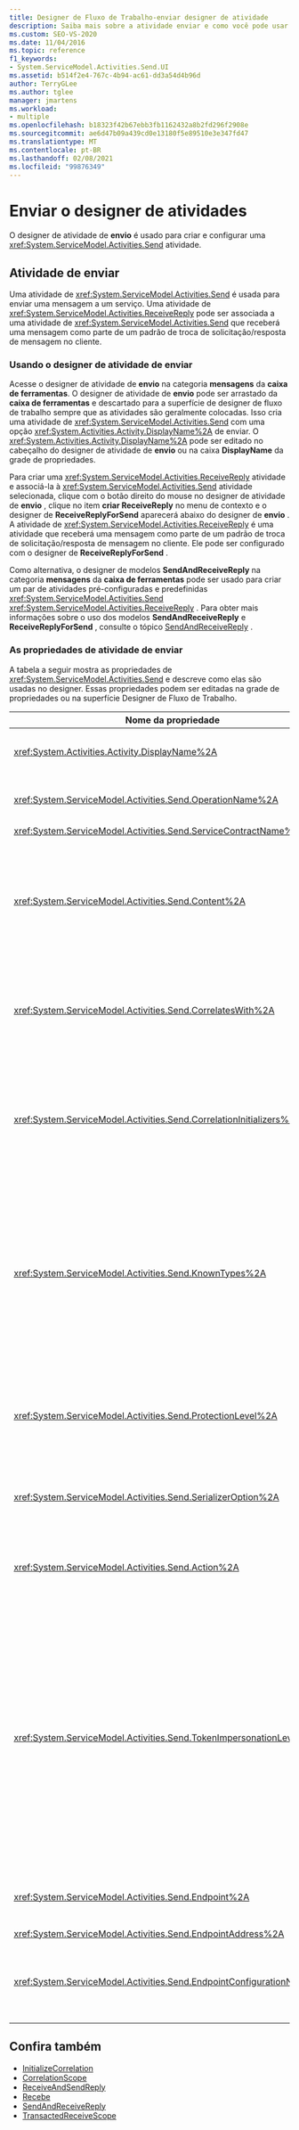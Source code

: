 ```yaml
---
title: Designer de Fluxo de Trabalho-enviar designer de atividade
description: Saiba mais sobre a atividade enviar e como você pode usar o designer de atividade de envio para criar e configurar uma atividade enviar.
ms.custom: SEO-VS-2020
ms.date: 11/04/2016
ms.topic: reference
f1_keywords:
- System.ServiceModel.Activities.Send.UI
ms.assetid: b514f2e4-767c-4b94-ac61-dd3a54d4b96d
author: TerryGLee
ms.author: tglee
manager: jmartens
ms.workload:
- multiple
ms.openlocfilehash: b18323f42b67ebb3fb1162432a8b2fd296f2908e
ms.sourcegitcommit: ae6d47b09a439cd0e13180f5e89510e3e347fd47
ms.translationtype: MT
ms.contentlocale: pt-BR
ms.lasthandoff: 02/08/2021
ms.locfileid: "99876349"
---
```

# <a name="send-activity-designer"></a>Enviar o designer de atividades

O designer de atividade de **envio** é usado para criar e configurar uma <xref:System.ServiceModel.Activities.Send> atividade.

## <a name="the-send-activity"></a>Atividade de enviar

 Uma atividade de <xref:System.ServiceModel.Activities.Send> é usada para enviar uma mensagem a um serviço. Uma atividade de <xref:System.ServiceModel.Activities.ReceiveReply> pode ser associada a uma atividade de <xref:System.ServiceModel.Activities.Send> que receberá uma mensagem como parte de um padrão de troca de solicitação/resposta de mensagem no cliente.

### <a name="using-the-send-activity-designer"></a>Usando o designer de atividade de enviar

Acesse o designer de atividade de **envio** na categoria **mensagens** da **caixa de ferramentas**. O designer de atividade de **envio** pode ser arrastado da **caixa de ferramentas** e descartado para a superfície de designer de fluxo de trabalho sempre que as atividades são geralmente colocadas. Isso cria uma atividade de <xref:System.ServiceModel.Activities.Send> com uma opção <xref:System.Activities.Activity.DisplayName%2A> de enviar. O <xref:System.Activities.Activity.DisplayName%2A> pode ser editado no cabeçalho do designer de atividade de **envio** ou na caixa **DisplayName** da grade de propriedades.

Para criar uma <xref:System.ServiceModel.Activities.ReceiveReply> atividade e associá-la à <xref:System.ServiceModel.Activities.Send> atividade selecionada, clique com o botão direito do mouse no designer de atividade de **envio** , clique no item **criar ReceiveReply** no menu de contexto e o designer de **ReceiveReplyForSend** aparecerá abaixo do designer de **envio** . A atividade de <xref:System.ServiceModel.Activities.ReceiveReply> é uma atividade que receberá uma mensagem como parte de um padrão de troca de solicitação/resposta de mensagem no cliente. Ele pode ser configurado com o designer de **ReceiveReplyForSend** .

Como alternativa, o designer de modelos **SendAndReceiveReply** na categoria **mensagens** da **caixa de ferramentas** pode ser usado para criar um par de atividades pré-configuradas e predefinidas <xref:System.ServiceModel.Activities.Send> <xref:System.ServiceModel.Activities.ReceiveReply> . Para obter mais informações sobre o uso dos modelos **SendAndReceiveReply** e **ReceiveReplyForSend** , consulte o tópico [SendAndReceiveReply](../workflow-designer/sendandreceivereply-template-designer.md) .

### <a name="the-send-activity-properties"></a>As propriedades de atividade de enviar

A tabela a seguir mostra as propriedades de <xref:System.ServiceModel.Activities.Send> e descreve como elas são usadas no designer. Essas propriedades podem ser editadas na grade de propriedades ou na superfície Designer de Fluxo de Trabalho.

| Nome da propriedade | Obrigatório | Uso |
|-|----------|-|
| <xref:System.Activities.Activity.DisplayName%2A> | Falso | O nome amigável de atividade de <xref:System.ServiceModel.Activities.Send> . O padrão é enviar. Embora não seja necessário <xref:System.Activities.Activity.DisplayName%2A> restrita, é uma prática recomendada usar um. |
| <xref:System.ServiceModel.Activities.Send.OperationName%2A> | True | O nome da operação de serviço chamada por esta atividade de <xref:System.ServiceModel.Activities.Send> . Essa propriedade é usada para construir o valor padrão para a propriedade **Action** se a propriedade **Action** não estiver definida explicitamente. |
| <xref:System.ServiceModel.Activities.Send.ServiceContractName%2A> | True | O nome do contrato de serviço que o serviço ser chamado implementa. |
| <xref:System.ServiceModel.Activities.Send.Content%2A> | Falso | Especifica o conteúdo de mensagem ou de parâmetro para receber. Pode ser uma atividade de <xref:System.ServiceModel.Activities.ReceiveMessageContent> ou uma atividade de <xref:System.ServiceModel.Activities.ReceiveParametersContent> . Edite essa propriedade selecionando o botão de reticências ao lado do campo **conteúdo** na grade de propriedades ou clicando no botão **definir...** ao lado do rótulo **conteúdo** na superfície do designer de atividade **receber** . Ambos exibem a caixa de diálogo **definição de conteúdo** . Para obter mais informações sobre como usar essa caixa, consulte o tópico da [caixa de diálogo Definição de conteúdo](../workflow-designer/content-definition-dialog-box.md) . |
| <xref:System.ServiceModel.Activities.Send.CorrelatesWith%2A> | Falso | Especifica <xref:System.ServiceModel.Activities.CorrelationHandle> usado para rotear a mensagem à instância apropriado de fluxo de trabalho.<br /><br /> Clique no botão de reticências ao lado da <xref:System.ServiceModel.Activities.Send.CorrelatesWith%2A> Propriedade na grade de propriedades para abrir a caixa de diálogo **Editor de expressão** . Para obter mais informações sobre o uso dessa caixa de diálogo, consulte o tópico [como: usar o editor de expressão](../workflow-designer/how-to-use-the-expression-editor.md) . |
| <xref:System.ServiceModel.Activities.Send.CorrelationInitializers%2A> | Falso | Especifica a coleção de objetos de <xref:System.ServiceModel.Activities.CorrelationInitializer> que inicializam vários objetos de <xref:System.ServiceModel.Activities.CorrelationHandle> que configuram esta atividade de <xref:System.ServiceModel.Activities.Send> dentro de fluxo de trabalho. Clique no botão de reticências ao lado da <xref:System.ServiceModel.Activities.Send.CorrelationInitializers%2A> Propriedade na grade de propriedades para abrir a caixa de diálogo **Adicionar inicializadores de correlação** . Para obter mais informações sobre como usar essa caixa, consulte o tópico da [caixa de diálogo Adicionar CorrelationInitializers](../workflow-designer/add-correlationinitializers-dialog-box.md) . |
| <xref:System.ServiceModel.Activities.Send.KnownTypes%2A> | Falso | Uma coleção de tipos conhecidos para que a operação de serviço é chamada por esta atividade de <xref:System.ServiceModel.Activities.Send> . Esta propriedade deve ser usada em conjunto com a propriedade de <xref:System.ServiceModel.Activities.Receive.SerializerOption%2A> definida como <xref:System.Runtime.Serialization.DataContractSerializer>. É ignorada se <xref:System.Xml.Serialization.XmlSerializer> é usado.<br /><br /> Selecione o botão de reticências ao lado do campo **KnownTypes** na grade de propriedades para exibir a caixa de diálogo **Editor de coleção de tipos** com a qual você pode adicionar tipos relevantes.<br /><br /> Selecione o botão de reticências ao lado do campo **KnownTypes** na grade de propriedades para exibir a caixa de diálogo **Editor de coleção de tipos** com a qual você pode adicionar tipos relevantes. Para obter mais informações sobre como usar essa caixa, consulte o tópico da [caixa de diálogo Editor de coleção de tipos](../workflow-designer/type-collection-editor-dialog-box.md) . |
| <xref:System.ServiceModel.Activities.Send.ProtectionLevel%2A> | True | Especifica <xref:System.Net.Security.ProtectionLevel> para a mensagem.<br /><br /> 1.  <xref:System.Net.Security.ProtectionLevel> significa somente autenticação.<br />2.  <xref:System.Net.Security.ProtectionLevel> significa assinar dados para ajudar a garantir a integridade dos dados transmitidos.<br />3.  <xref:System.Net.Security.ProtectionLevel> significa criptografar e assinar dados para ajudar a garantir a confidencialidade e a integridade dos dados transmitidos. |
| <xref:System.ServiceModel.Activities.Send.SerializerOption%2A> | True | O serializador usar para que a operação de serviço é chamada pela atividade de <xref:System.ServiceModel.Activities.Send> . O valor padrão é <xref:System.Runtime.Serialization.DataContractSerializer>, que serializa e desserializa uma instância de um tipo em um fluxo XML ou em um documento usando um contrato fornecido de dados. |
| <xref:System.ServiceModel.Activities.Send.Action%2A> | Falso | Especifica o cabeçalho da ação de mensagem. Se ele não estiver definido explicitamente, seu valor padrão será: `https://tempuri.org/{service contract namespace}/{service contract name}/{operation name}` . Se especificado em uma atividade de <xref:System.ServiceModel.Activities.Send> , a atividade de <xref:System.ServiceModel.Activities.Receive> que recebe a mensagem deve ter o mesmo valor para que a mensagem é entregada corretamente. |
| <xref:System.ServiceModel.Activities.Send.TokenImpersonationLevel%2A> | | <xref:System.Security.Principal.TokenImpersonationLevel> permitido o receptor de mensagem. Ele define os níveis de representação de segurança, que controlam o grau em que um processo de servidor pode agir em nome de um processo de cliente.<xref:System.Security.Principal.TokenImpersonationLevel>  indica que um nível da representação não é atribuído. <xref:System.Security.Principal.TokenImpersonationLevel> indica que o processo do servidor não pode obter informações de identificação sobre o cliente e não pode representar o cliente. <xref:System.Security.Principal.TokenImpersonationLevel> indica que o processo do servidor pode obter informações sobre o cliente, como identificadores de segurança e privilégios, mas que ele não pode representar o cliente. Isso é útil para servidores que exportam seus próprios objetos, por exemplo, os produtos de base de dados que exporte tabelas e modos de exibição. Usando informações recuperadas de cliente segurança, o servidor pode tomar decisões de acesso de validação não poderá usar outros serviços usando o contexto de segurança do cliente. <xref:System.Security.Principal.TokenImpersonationLevel> indica que o processo do servidor pode representar o contexto de segurança do cliente em seu sistema local. O servidor não pode representar o cliente em sistemas remotos. <xref:System.Security.Principal.TokenImpersonationLevel> indica que o processo do servidor pode representar o contexto de segurança do cliente em sistemas remotos. |
| <xref:System.ServiceModel.Activities.Send.Endpoint%2A> | | <xref:System.ServiceModel.Endpoint> que a atividade de <xref:System.ServiceModel.Activities.Send> envia à mensagem. Se essa propriedade for definida, a <xref:System.ServiceModel.Activities.Send.EndpointConfigurationName%2A> Propriedade deverá ser **nula**. |
| <xref:System.ServiceModel.Activities.Send.EndpointAddress%2A> | | <xref:System.ServiceModel.EndpointAddress> que a mensagem é enviada. |
| <xref:System.ServiceModel.Activities.Send.EndpointConfigurationName%2A> | | O nome da configuração do ponto de extremidade. Essa propriedade é definida quando você estiver configurando um ponto de extremidade em um arquivo de configuração. Essa propriedade deve ser definida como o nome fornecido no **\<endpoint>** elemento no arquivo de configuração. Se essa propriedade for definida, a <xref:System.ServiceModel.Activities.Send.Endpoint%2A> Propriedade deverá ser **nula**. |

## <a name="see-also"></a>Confira também

- [InitializeCorrelation](../workflow-designer/initializecorrelation-activity-designer.md)
- [CorrelationScope](../workflow-designer/correlationscope-activity-designer.md)
- [ReceiveAndSendReply](../workflow-designer/receiveandsendreply-template-designer.md)
- [Recebe](../workflow-designer/receive-activity-designer.md)
- [SendAndReceiveReply](../workflow-designer/sendandreceivereply-template-designer.md)
- [TransactedReceiveScope](../workflow-designer/transactedreceivescope-activity-designer.md)